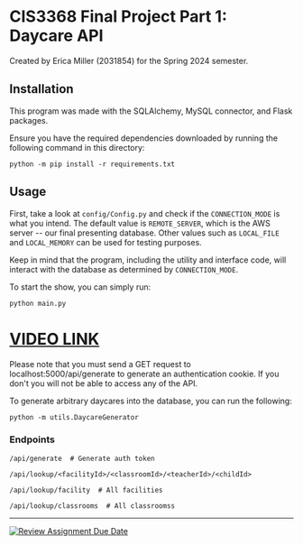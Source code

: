# CIS3368 Final Project Part 1: Daycare API

Created by Erica Miller (2031854) for the Spring 2024 semester.

## Installation

This program was made with the SQLAlchemy, MySQL connector, and Flask packages.

Ensure you have the required dependencies downloaded by running the following command in this directory:

```
python -m pip install -r requirements.txt
```

## Usage

First, take a look at ``config/Config.py`` and check if the ``CONNECTION_MODE`` is what you intend.
The default value is ``REMOTE_SERVER``, which is the AWS server -- our final presenting database.
Other values such as ``LOCAL_FILE`` and ``LOCAL_MEMORY`` can be used for testing purposes.

Keep in mind that the program, including the utility and interface code, will interact with the database 
as determined by ``CONNECTION_MODE``.

To start the show, you can simply run:
```
python main.py
```

# [VIDEO LINK](https://www.youtube.com/watch?v=QTXyvSG_gTo)

Please note that you must send a GET request to localhost:5000/api/generate to generate an authentication cookie.
If you don't you will not be able to access any of the API.


To generate arbitrary daycares into the database, you can run the following:
```
python -m utils.DaycareGenerator
```

### Endpoints
```
/api/generate  # Generate auth token

/api/lookup/<facilityId>/<classroomId>/<teacherId>/<childId>

/api/lookup/facility  # All facilities

/api/lookup/classrooms  # All classroomss

```


---

[![Review Assignment Due Date](https://classroom.github.com/assets/deadline-readme-button-24ddc0f5d75046c5622901739e7c5dd533143b0c8e959d652212380cedb1ea36.svg)](https://classroom.github.com/a/WpQRsNaU)
